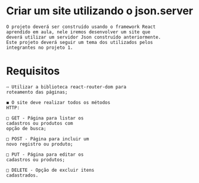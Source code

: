# Criar um site utilizando o json.server


    O projeto deverá ser construído usando o framework React
    aprendido em aula, nele iremos desenvolver um site que
    deverá utilizar um servidor Json construído anteriormente.
    Este projeto deverá seguir um tema dos utilizados pelos
    integrantes no projeto 1. 

# Requisitos
    
    ⇨ Utilizar a biblioteca react-router-dom para
    roteamento das páginas;
    
    ◼ O site deve realizar todos os métodos
    HTTP:

    □ GET - Página para listar os
    cadastros ou produtos com
    opção de busca;
    
    □ POST - Página para incluir um
    novo registro ou produto;
    
    □ PUT - Página para editar os
    cadastros ou produtos;
    
    □ DELETE - Opção de excluir itens
    cadastrados.
